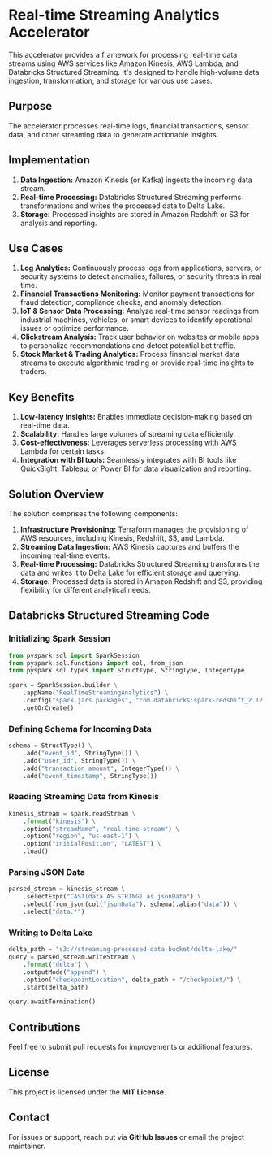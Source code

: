 # Real-time Streaming Analytics Accelerator

This accelerator provides a framework for processing real-time data streams using AWS services like Amazon Kinesis, AWS Lambda, and Databricks Structured Streaming. It's designed to handle high-volume data ingestion, transformation, and storage for various use cases.

## Purpose

The accelerator processes real-time logs, financial transactions, sensor data, and other streaming data to generate actionable insights.

## Implementation

1.  **Data Ingestion:** Amazon Kinesis (or Kafka) ingests the incoming data stream.
2.  **Real-time Processing:** Databricks Structured Streaming performs transformations and writes the processed data to Delta Lake.
3.  **Storage:** Processed insights are stored in Amazon Redshift or S3 for analysis and reporting.

## Use Cases

1.  **Log Analytics:** Continuously process logs from applications, servers, or security systems to detect anomalies, failures, or security threats in real time.
2.  **Financial Transactions Monitoring:** Monitor payment transactions for fraud detection, compliance checks, and anomaly detection.
3.  **IoT & Sensor Data Processing:** Analyze real-time sensor readings from industrial machines, vehicles, or smart devices to identify operational issues or optimize performance.
4.  **Clickstream Analysis:** Track user behavior on websites or mobile apps to personalize recommendations and detect potential bot traffic.
5.  **Stock Market & Trading Analytics:** Process financial market data streams to execute algorithmic trading or provide real-time insights to traders.

## Key Benefits

1.  **Low-latency insights:** Enables immediate decision-making based on real-time data.
2.  **Scalability:** Handles large volumes of streaming data efficiently.
3.  **Cost-effectiveness:** Leverages serverless processing with AWS Lambda for certain tasks.
4.  **Integration with BI tools:** Seamlessly integrates with BI tools like QuickSight, Tableau, or Power BI for data visualization and reporting.

## Solution Overview

The solution comprises the following components:

1.  **Infrastructure Provisioning:** Terraform manages the provisioning of AWS resources, including Kinesis, Redshift, S3, and Lambda.
2.  **Streaming Data Ingestion:** AWS Kinesis captures and buffers the incoming real-time events.
3.  **Real-time Processing:** Databricks Structured Streaming transforms the data and writes it to Delta Lake for efficient storage and querying.
4.  **Storage:** Processed data is stored in Amazon Redshift and S3, providing flexibility for different analytical needs.

## Databricks Structured Streaming Code

### Initializing Spark Session
```python
from pyspark.sql import SparkSession
from pyspark.sql.functions import col, from_json
from pyspark.sql.types import StructType, StringType, IntegerType

spark = SparkSession.builder \
    .appName("RealTimeStreamingAnalytics") \
    .config("spark.jars.packages", "com.databricks:spark-redshift_2.12:2.0.1") \
    .getOrCreate()
```

### Defining Schema for Incoming Data
```python
schema = StructType() \
    .add("event_id", StringType()) \
    .add("user_id", StringType()) \
    .add("transaction_amount", IntegerType()) \
    .add("event_timestamp", StringType())
```

### Reading Streaming Data from Kinesis
```python
kinesis_stream = spark.readStream \
    .format("kinesis") \
    .option("streamName", "real-time-stream") \
    .option("region", "us-east-1") \
    .option("initialPosition", "LATEST") \
    .load()
```

### Parsing JSON Data
```python
parsed_stream = kinesis_stream \
    .selectExpr("CAST(data AS STRING) as jsonData") \
    .select(from_json(col("jsonData"), schema).alias("data")) \
    .select("data.*")
```

### Writing to Delta Lake
```python
delta_path = "s3://streaming-processed-data-bucket/delta-lake/"
query = parsed_stream.writeStream \
    .format("delta") \
    .outputMode("append") \
    .option("checkpointLocation", delta_path + "/checkpoint/") \
    .start(delta_path)

query.awaitTermination()
```

## Contributions
Feel free to submit pull requests for improvements or additional features.

## License
This project is licensed under the **MIT License**.

## Contact
For issues or support, reach out via **GitHub Issues** or email the project maintainer.

